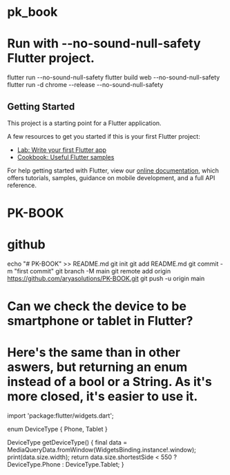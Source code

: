 # pk_book

# Run with --no-sound-null-safety Flutter project.
flutter run --no-sound-null-safety
flutter build web --no-sound-null-safety
flutter run -d chrome --release --no-sound-null-safety

## Getting Started

This project is a starting point for a Flutter application.

A few resources to get you started if this is your first Flutter project:

- [Lab: Write your first Flutter app](https://flutter.dev/docs/get-started/codelab)
- [Cookbook: Useful Flutter samples](https://flutter.dev/docs/cookbook)

For help getting started with Flutter, view our
[online documentation](https://flutter.dev/docs), which offers tutorials,
samples, guidance on mobile development, and a full API reference.
# PK-BOOK

# github
echo "# PK-BOOK" >> README.md
git init
git add README.md
git commit -m "first commit"
git branch -M main
git remote add origin https://github.com/aryasolutions/PK-BOOK.git
git push -u origin main

# Can we check the device to be smartphone or tablet in Flutter?
# Here's the same than in other aswers, but returning an enum instead of a bool or a String. As it's more closed, it's easier to use it.
import 'package:flutter/widgets.dart';

enum DeviceType { Phone, Tablet }

DeviceType getDeviceType() {
  final data = MediaQueryData.fromWindow(WidgetsBinding.instance!.window);
  print(data.size.width);
  return data.size.shortestSide < 550 ? DeviceType.Phone : DeviceType.Tablet;
}
